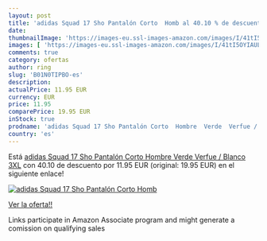 ```yaml
---
layout: post
title: 'adidas Squad 17 Sho Pantalón Corto  Homb al 40.10 % de descuento'
date: 
thumbnailImage: 'https://images-eu.ssl-images-amazon.com/images/I/41tI5OYIAUL._SL200_.jpg'
images: [ 'https://images-eu.ssl-images-amazon.com/images/I/41tI5OYIAUL._SL200_.jpg' ]
comments: true
category: ofertas
author: ring
slug: 'B01N0TIPBO-es'
description:
actualPrice: 11.95 EUR
currency: EUR
price: 11.95
comparePrice: 19.95 EUR
inStock: true
prodname: 'adidas Squad 17 Sho Pantalón Corto  Hombre  Verde  Verfue / Blanco   3XL'
country: 'es'
---
```


Está [adidas Squad 17 Sho Pantalón Corto  Hombre  Verde  Verfue / Blanco   3XL](https://www.amazon.es/dp/B01N0TIPBO/?tag=tolees-21) con 40.10 de descuento por 11.95 EUR (original: 19.95 EUR) en el siguiente enlace!

[![adidas Squad 17 Sho Pantalón Corto  Homb](https://images-eu.ssl-images-amazon.com/images/I/41tI5OYIAUL._SL200_.jpg)](https://www.amazon.es/dp/B01N0TIPBO/?tag=tolees-21)

[Ver la oferta!!](https://www.amazon.es/dp/B01N0TIPBO/?tag=tolees-21)

Links participate in Amazon Associate program and might generate a comission on qualifying sales


